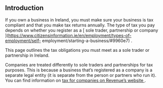 ##  Introduction

If you own a business in Ireland, you must make sure your business is tax
compliant and that you make tax returns annually. The type of tax you pay
depends on whether you register as a [ sole trader, partnership or company
](https://www.citizensinformation.ie/en/employment/types-of-employment/self-
employment/starting-a-business/#9960e7) .

This page outlines the tax obligations you must meet as a sole trader or
partnership in Ireland.

Companies are treated differently to sole traders and partnerships for tax
purposes. This is because a business that’s registered as a company is a
separate legal entity (it is separate from the person or partners who run it).
You can find information on [ tax for companies on Revenue’s website
](https://www.revenue.ie/en/companies-and-charities/index.aspx) .
